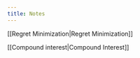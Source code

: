```yaml
---
title: Notes
---
```


[[Regret Minimization|Regret Minimization]]

[[Compound interest|Compound Interest]]